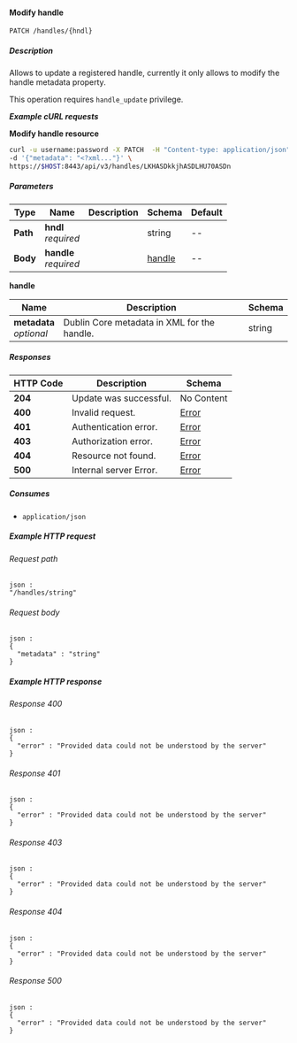
<a name="handle_update"></a>
#### Modify handle
```
PATCH /handles/{hndl}
```


##### Description
Allows to update a registered handle, currently it only allows
to modify the handle metadata property.

This operation requires `handle_update` privilege.

***Example cURL requests***

**Modify handle resource**
```bash
curl -u username:password -X PATCH  -H "Content-type: application/json" \
-d '{"metadata": "<?xml..."}' \
https://$HOST:8443/api/v3/handles/LKHASDkkjhASDLHU70ASDn
```


##### Parameters

|Type|Name|Description|Schema|Default|
|---|---|---|---|---|
|**Path**|**hndl**  <br>*required*||string|--|
|**Body**|**handle**  <br>*required*||[handle](#handle_update-handle)|--|

<a name="handle_update-handle"></a>
**handle**

|Name|Description|Schema|
|---|---|---|
|**metadata**  <br>*optional*|Dublin Core metadata in XML for the handle.|string|


##### Responses

|HTTP Code|Description|Schema|
|---|---|---|
|**204**|Update was successful.|No Content|
|**400**|Invalid request.|[Error](../definitions/Error.md#error)|
|**401**|Authentication error.|[Error](../definitions/Error.md#error)|
|**403**|Authorization error.|[Error](../definitions/Error.md#error)|
|**404**|Resource not found.|[Error](../definitions/Error.md#error)|
|**500**|Internal server Error.|[Error](../definitions/Error.md#error)|


##### Consumes

* `application/json`


##### Example HTTP request

###### Request path
```
json :
"/handles/string"
```


###### Request body
```
json :
{
  "metadata" : "string"
}
```


##### Example HTTP response

###### Response 400
```
json :
{
  "error" : "Provided data could not be understood by the server"
}
```


###### Response 401
```
json :
{
  "error" : "Provided data could not be understood by the server"
}
```


###### Response 403
```
json :
{
  "error" : "Provided data could not be understood by the server"
}
```


###### Response 404
```
json :
{
  "error" : "Provided data could not be understood by the server"
}
```


###### Response 500
```
json :
{
  "error" : "Provided data could not be understood by the server"
}
```



